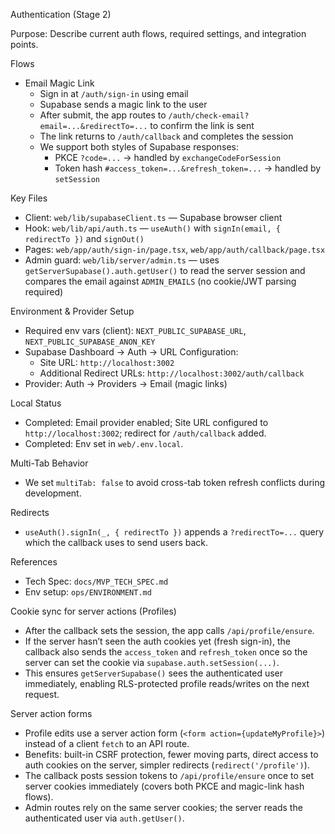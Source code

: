 Authentication (Stage 2)

Purpose: Describe current auth flows, required settings, and integration points.

Flows
- Email Magic Link
  - Sign in at `/auth/sign-in` using email
  - Supabase sends a magic link to the user
  - After submit, the app routes to `/auth/check-email?email=...&redirectTo=...` to confirm the link is sent
  - The link returns to `/auth/callback` and completes the session
  - We support both styles of Supabase responses:
    - PKCE `?code=...` → handled by `exchangeCodeForSession`
    - Token hash `#access_token=...&refresh_token=...` → handled by `setSession`

Key Files
- Client: `web/lib/supabaseClient.ts` — Supabase browser client
- Hook: `web/lib/api/auth.ts` — `useAuth()` with `signIn(email, { redirectTo })` and `signOut()`
- Pages: `web/app/auth/sign-in/page.tsx`, `web/app/auth/callback/page.tsx`
 - Admin guard: `web/lib/server/admin.ts` — uses `getServerSupabase().auth.getUser()` to read the server session and compares the email against `ADMIN_EMAILS` (no cookie/JWT parsing required)

Environment & Provider Setup
- Required env vars (client): `NEXT_PUBLIC_SUPABASE_URL`, `NEXT_PUBLIC_SUPABASE_ANON_KEY`
- Supabase Dashboard → Auth → URL Configuration:
  - Site URL: `http://localhost:3002`
  - Additional Redirect URLs: `http://localhost:3002/auth/callback`
- Provider: Auth → Providers → Email (magic links)

Local Status
- Completed: Email provider enabled; Site URL configured to `http://localhost:3002`; redirect for `/auth/callback` added.
- Completed: Env set in `web/.env.local`.

Multi-Tab Behavior
- We set `multiTab: false` to avoid cross-tab token refresh conflicts during development.

Redirects
- `useAuth().signIn(_, { redirectTo })` appends a `?redirectTo=...` query which the callback uses to send users back.

References
- Tech Spec: `docs/MVP_TECH_SPEC.md`
- Env setup: `ops/ENVIRONMENT.md`

Cookie sync for server actions (Profiles)
- After the callback sets the session, the app calls `/api/profile/ensure`.
- If the server hasn’t seen the auth cookies yet (fresh sign-in), the callback also sends the `access_token` and `refresh_token` once so the server can set the cookie via `supabase.auth.setSession(...)`.
- This ensures `getServerSupabase()` sees the authenticated user immediately, enabling RLS-protected profile reads/writes on the next request.

Server action forms
- Profile edits use a server action form (`<form action={updateMyProfile}>`) instead of a client `fetch` to an API route.
- Benefits: built-in CSRF protection, fewer moving parts, direct access to auth cookies on the server, simpler redirects (`redirect('/profile')`).
- The callback posts session tokens to `/api/profile/ensure` once to set server cookies immediately (covers both PKCE and magic-link hash flows).
 - Admin routes rely on the same server cookies; the server reads the authenticated user via `auth.getUser()`.

